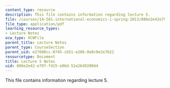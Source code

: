 ```yaml
---
content_type: resource
description: This file contains information regarding lecture 5.
file: /courses/14-581-international-economics-i-spring-2013/886e2e42e79ff415e06d51e264920664_MIT14_581S13_classnotes5.pdf
file_type: application/pdf
learning_resource_types:
- Lecture Notes
ocw_type: OCWFile
parent_title: Lecture Notes
parent_type: CourseSection
parent_uid: e27600cc-8745-cb51-e206-0e8c9e2e7b22
resourcetype: Document
title: Lecture 5 Notes
uid: 886e2e42-e79f-f415-e06d-51e264920664
---
```

This file contains information regarding lecture 5.

